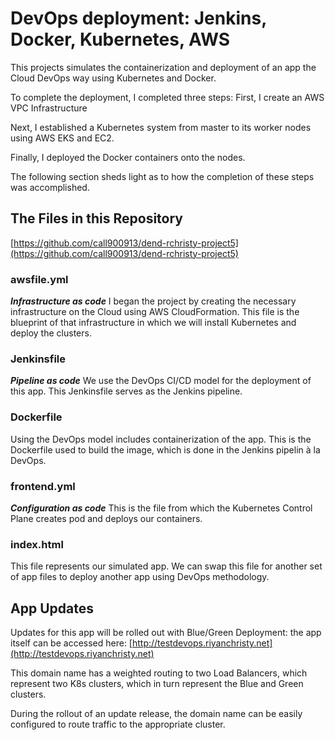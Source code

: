 # DevOps deployment: Jenkins, Docker, Kubernetes, AWS

This projects simulates the containerization and deployment of an app the Cloud DevOps way using Kubernetes and Docker.

To complete the deployment, I completed three steps:
First, I create an AWS VPC Infrastructure

Next, I established a Kubernetes system from master to its worker nodes using AWS EKS and EC2.

Finally, I deployed the Docker containers onto the nodes.

The following section sheds light as to how the completion of these steps was accomplished.

## The Files in this Repository
[https://github.com/call900913/dend-rchristy-project5](https://github.com/call900913/dend-rchristy-project5)

### awsfile.yml
***Infrastructure as code***
I began the project by creating the necessary infrastructure on the Cloud using AWS CloudFormation.
This file is the blueprint of that infrastructure in which we will install Kubernetes and deploy the clusters.

### Jenkinsfile
***Pipeline as code***
We use the DevOps CI/CD model for the deployment of this app.
This Jenkinsfile serves as the Jenkins pipeline.

### Dockerfile
Using the DevOps model includes containerization of the app.
This is the Dockerfile used to build the image, which is done in the Jenkins pipelin à la DevOps.

### frontend.yml
***Configuration as code***
This is the file from which the Kubernetes Control Plane creates pod and deploys our containers.

### index.html
This file represents our simulated app. We can swap this file for another set of app files to deploy another app using DevOps methodology.


## App Updates
Updates for this app will be rolled out with Blue/Green Deployment: the app itself can be accessed here:
[http://testdevops.riyanchristy.net](http://testdevops.riyanchristy.net)

This domain name has a weighted routing to two Load Balancers, which represent two K8s clusters, which in turn represent the Blue and Green clusters.

During the rollout of an update release, the domain name can be easily configured to route traffic to the appropriate cluster.
